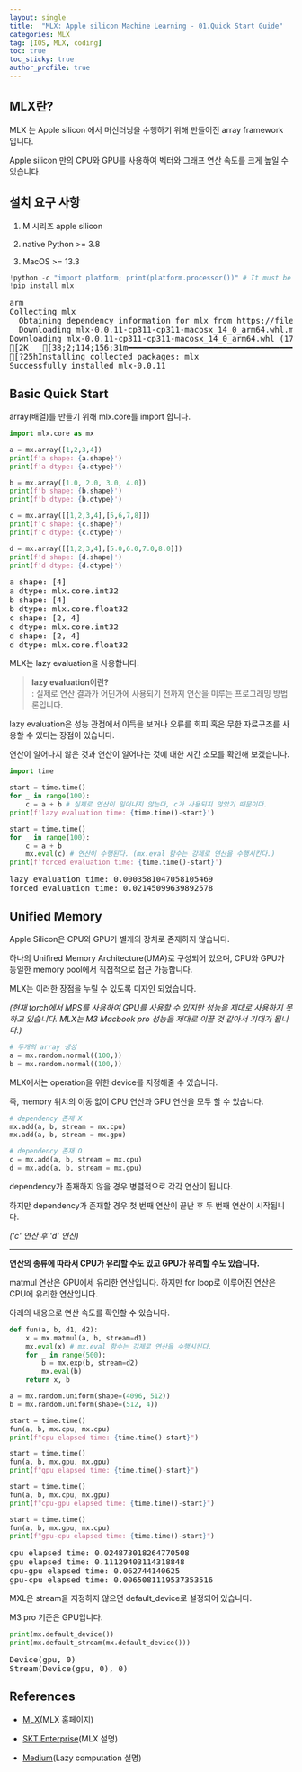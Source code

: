 ```yaml
---
layout: single
title:  "MLX: Apple silicon Machine Learning - 01.Quick Start Guide"
categories: MLX
tag: [IOS, MLX, coding]
toc: true
toc_sticky: true
author_profile: true
---
```


<head>
  <style>
    table.dataframe {
      white-space: normal;
      width: 100%;
      height: 240px;
      display: block;
      overflow: auto;
      font-family: Arial, sans-serif;
      font-size: 0.9rem;
      line-height: 20px;
      text-align: center;
      border: 0px !important;
    }

    table.dataframe th {
      text-align: center;
      font-weight: bold;
      padding: 8px;
    }

    table.dataframe td {
      text-align: center;
      padding: 8px;
    }

    table.dataframe tr:hover {
      background: #b8d1f3; 
    }

    .output_prompt {
      overflow: auto;
      font-size: 0.9rem;
      line-height: 1.45;
      border-radius: 0.3rem;
      -webkit-overflow-scrolling: touch;
      padding: 0.8rem;
      margin-top: 0;
      margin-bottom: 15px;
      font: 1rem Consolas, "Liberation Mono", Menlo, Courier, monospace;
      color: $code-text-color;
      border: solid 1px $border-color;
      border-radius: 0.3rem;
      word-break: normal;
      white-space: pre;
    }

  .dataframe tbody tr th:only-of-type {
      vertical-align: middle;
  }

  .dataframe tbody tr th {
      vertical-align: top;
  }

  .dataframe thead th {
      text-align: center !important;
      padding: 8px;
  }

  .page__content p {
      margin: 0 0 0px !important;
  }

  .page__content p > strong {
    font-size: 1rem !important;
  }

  </style>
</head>


## MLX란?
   

MLX 는 Apple silicon 에서 머신러닝을 수행하기 위해 만들어진 array framework 입니다.   

Apple silicon 만의 CPU와 GPU를 사용하여 벡터와 그래프 연산 속도를 크게 높일 수 있습니다.   


## 설치 요구 사항

1. M 시리즈 apple silicon

2. native Python >= 3.8

3. MacOS >= 13.3



```python
!python -c "import platform; print(platform.processor())" # It must be arm
!pip install mlx
```

<pre>
arm
Collecting mlx
  Obtaining dependency information for mlx from https://files.pythonhosted.org/packages/8f/e7/40e631abca0823399ad5f89e2fd849393d7e6a8f3efd2cf1a3ef4ceb0df0/mlx-0.0.11-cp311-cp311-macosx_14_0_arm64.whl.metadata
  Downloading mlx-0.0.11-cp311-cp311-macosx_14_0_arm64.whl.metadata (4.9 kB)
Downloading mlx-0.0.11-cp311-cp311-macosx_14_0_arm64.whl (17.1 MB)
[2K   [38;2;114;156;31m━━━━━━━━━━━━━━━━━━━━━━━━━━━━━━━━━━━━━━━━[0m [32m17.1/17.1 MB[0m [31m5.9 MB/s[0m eta [36m0:00:00[0m[36m0:00:01[0mm eta [36m0:00:01[0m
[?25hInstalling collected packages: mlx
Successfully installed mlx-0.0.11
</pre>
## Basic Quick Start


   

array(배열)를 만들기 위해 mlx.core를 import 합니다.



```python
import mlx.core as mx

a = mx.array([1,2,3,4])
print(f'a shape: {a.shape}')
print(f'a dtype: {a.dtype}')

b = mx.array([1.0, 2.0, 3.0, 4.0])
print(f'b shape: {b.shape}')
print(f'b dtype: {b.dtype}')

c = mx.array([[1,2,3,4],[5,6,7,8]])
print(f'c shape: {c.shape}')
print(f'c dtype: {c.dtype}')

d = mx.array([[1,2,3,4],[5.0,6.0,7.0,8.0]])
print(f'd shape: {d.shape}')
print(f'd dtype: {d.dtype}')
```

<pre>
a shape: [4]
a dtype: mlx.core.int32
b shape: [4]
b dtype: mlx.core.float32
c shape: [2, 4]
c dtype: mlx.core.int32
d shape: [2, 4]
d dtype: mlx.core.float32
</pre>
MLX는 lazy evaluation을 사용합니다.

> **lazy evaluation이란?**   
> : 실제로 연산 결과가 어딘가에 사용되기 전까지 연산을 미루는 프로그래밍 방법론입니다.

   

lazy evaluation은 성능 관점에서 이득을 보거나 오류를 회피 혹은 무한 자료구조를 사용할 수 있다는 장점이 있습니다.

   

연산이 일어나지 않은 것과 연산이 일어나는 것에 대한 시간 소모를 확인해 보겠습니다.



```python
import time

start = time.time()
for _ in range(100):
    c = a + b # 실제로 연산이 일어나지 않는다, c가 사용되지 않았기 때문이다.
print(f'lazy evaluation time: {time.time()-start}')

start = time.time()
for _ in range(100):
    c = a + b
    mx.eval(c) # 연산이 수행된다. (mx.eval 함수는 강제로 연산을 수행시킨다.)
print(f'forced evaluation time: {time.time()-start}')
```

<pre>
lazy evaluation time: 0.0003581047058105469
forced evaluation time: 0.02145099639892578
</pre>
## Unified Memory


   

Apple Silicon은 CPU와 GPU가 별개의 장치로 존재하지 않습니다.   

하나의 Unifired Memory Architecture(UMA)로 구성되어 있으며, CPU와 GPU가 동일한 memory pool에서 직접적으로 접근 가능합니다.   

MLX는 이러한 장점을 누릴 수 있도록 디자인 되었습니다.   

   

*(현재 torch에서 MPS를 사용하여 GPU를 사용할 수 있지만 성능을 제대로 사용하지 못하고 있습니다. MLX는 M3 Macbook pro 성능을 제대로 이끌 것 같아서 기대가 됩니다.)*



```python
# 두개의 array 생성
a = mx.random.normal((100,))
b = mx.random.normal((100,))
```

MLX에서는 operation을 위한 device를 지정해줄 수 있습니다.   

즉, memory 위치의 이동 없이 CPU 연산과 GPU 연산을 모두 할 수 있습니다.



```python
# dependency 존재 X
mx.add(a, b, stream = mx.cpu)
mx.add(a, b, stream = mx.gpu)

# dependency 존재 O
c = mx.add(a, b, stream = mx.cpu)
d = mx.add(a, b, stream = mx.gpu)
```

dependency가 존재하지 않을 경우 병렬적으로 각각 연산이 됩니다.   

하지만 dependency가 존재할 경우 첫 번째 연산이 끝난 후 두 번째 연산이 시작됩니다.   

*('c' 연산 후 'd' 연산)*



---



**연산의 종류에 따라서 CPU가 유리할 수도 있고 GPU가 유리할 수도 있습니다.**   

matmul 연산은 GPU에세 유리한 연산입니다. 하지만 for loop로 이루어진 연산은 CPU에 유리한 연산입니다.   

   

아래의 내용으로 연산 속도를 확인할 수 있습니다.



```python
def fun(a, b, d1, d2):
    x = mx.matmul(a, b, stream=d1)
    mx.eval(x) # mx.eval 함수는 강제로 연산을 수행시킨다.
    for _ in range(500):
        b = mx.exp(b, stream=d2)
        mx.eval(b)
    return x, b

a = mx.random.uniform(shape=(4096, 512))
b = mx.random.uniform(shape=(512, 4))

start = time.time()
fun(a, b, mx.cpu, mx.cpu)
print(f"cpu elapsed time: {time.time()-start}")

start = time.time()
fun(a, b, mx.gpu, mx.gpu)
print(f"gpu elapsed time: {time.time()-start}")

start = time.time()
fun(a, b, mx.cpu, mx.gpu)
print(f"cpu-gpu elapsed time: {time.time()-start}")

start = time.time()
fun(a, b, mx.gpu, mx.cpu)
print(f"gpu-cpu elapsed time: {time.time()-start}")
```

<pre>
cpu elapsed time: 0.024873018264770508
gpu elapsed time: 0.11129403114318848
cpu-gpu elapsed time: 0.062744140625
gpu-cpu elapsed time: 0.0065081119537353516
</pre>
MXL은 stream을 지정하지 않으면 default_device로 설정되어 있습니다.   

M3 pro 기준은 GPU입니다.



```python
print(mx.default_device())
print(mx.default_stream(mx.default_device()))
```

<pre>
Device(gpu, 0)
Stream(Device(gpu, 0), 0)
</pre>
## References


* [MLX](https://ml-explore.github.io/mlx/build/html/index.html)(MLX 홈페이지)   

* [SKT Enterprise](https://www.sktenterprise.com/bizInsight/blogDetail/dev/8107)(MLX 설명)   

* [Medium](https://medium.com/sjk5766/lazy-evaluation%EC%9D%84-%EC%95%8C%EC%95%84%EB%B3%B4%EC%9E%90-411651d5227b)(Lazy computation 설명)

